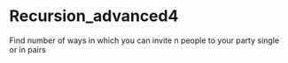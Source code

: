 # Recursion_advanced4
Find number of ways in which you can invite n people to your party single or in pairs
